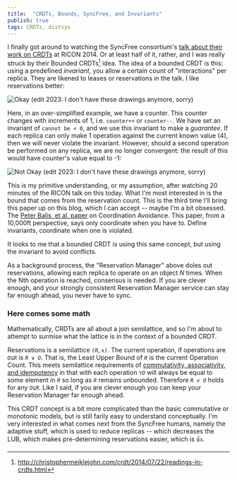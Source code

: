 ```yaml
---
title:  "CRDTs, Bounds, SyncFree, and Invariants"
publish: true
tags: CRDTs, distsys
---
```


I finally got around to watching the SyncFree consortium's [talk about
their work on CRDTs](https://www.youtube.com/watch?v=1KP_pxFhlVU) at
RICON 2014.  Or at least half of it, rather, and I was really struck
by their Bounded CRDTs[^crdts] idea. The idea of a bounded CRDT is
this: using a predefined _invariant_, you allow a certain count of
"interactions" per replica.  They are likened to leases or
reservations in the talk. I like reservations better:

[^crdts]: http://christophermeiklejohn.com/crdt/2014/07/22/readings-in-crdts.html

![Okay](https://dl.dropboxusercontent.com/u/42154947/blog%20pics/ok.png)
(edit 2023: I don't have these drawings anymore, sorry)

Here, in an over-simplified example, we have a counter.  This counter
changes with increments of 1, i.e. `counter++` or `counter--`.  We
have set an invariant of `cannot be < 0`, and we use this invariant to
make a _guarantee_.  If each replica can only make 1 operation against
the current known value (4), then we will never violate the invariant.
However, should a second operation be performed on any replica, we are
no longer convergent: the result of this would have counter's value
equal to -1:

![Not Okay](https://dl.dropboxusercontent.com/u/42154947/blog%20pics/not%20ok.png)
(edit 2023: I don't have these drawings anymore, sorry)

This is my primitive understanding, or my assumption, after watching
20 minutes of the RICON talk on this today.  What I'm most interested
in is the bound that comes from the reservation count. This is the
third time I'll bring this paper up on this blog, which I can accept
-- maybe I'm a bit obsessed. The [Peter Balis, et
al. paper](http://www.bailis.org/papers/ca-vldb2015.pdf) on
Coordination Avoidance.  This paper, from a 10,000ft perspective, says
only coordinate when you have to.  Define invariants, coordinate when
one is violated.

It looks to me that a bounded CRDT is using this same concept, but
using the invariant to avoid conflicts.

As a background process, the "Reservation Manager" above doles out
reservations, allowing each replica to operate on an object _N_
times. When the Nth operation is reached, consensus is needed.  If you
are clever enough, and your strongly consistent Reservation Manager
service can stay far enough ahead, you never have to sync.

### Here comes some math

Mathematically, CRDTs are all about a join semilattice, and so I'm
about to attempt to surmise what the lattice is in the context of a
bounded CRDT.

Reservations is a semilattice _`(R,∨)`_. The current operation, if
operations are _`O⊆R`_ is _`R ∨ O`_.  That is, the Least Upper Bound
of _`R`_ is the current Operation Count.  This meets semilattice
requirements of [commutativity, associativity, and
idempotency](http://en.wikipedia.org/wiki/Semilattice#Algebraic_definition)
in that with each operation _`⊤O`_ will always be equal to some
element in _`R`_ so long as _`R`_ remains unbounded. Therefore _`R v
O`_ holds for any _`O⊆R`_.  Like I said, if you are clever enough you
can keep your Reservation Manager far enough ahead.

This CRDT concept is a bit more complicated than the basic commutative
or monotonic models, but is still farily easy to understand
conceptually.  I'm very interested in what comes next from the
SyncFree humans, namely the adaptive stuff, which is used to reduce
replicas -- which decreases the LUB, which makes pre-determining
reservations easier, which is 👍.
